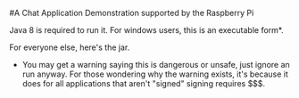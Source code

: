 #A Chat Application Demonstration supported by the Raspberry Pi

Java 8 is required to run it.
For windows users, this is an executable form*.

For everyone else, here's the jar.


* You may get a warning saying this is dangerous or unsafe, just ignore an run anyway.
  For those wondering why the warning exists, it's because it does for all applications that aren't "signed" signing requires $$$.